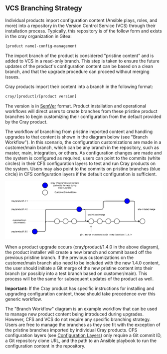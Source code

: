 ## VCS Branching Strategy

Individual products import configuration content \(Ansible plays, roles, and more\) into a repository in the Version Control Service \(VCS\) through their installation process. Typically, this repository is of the follow form and exists in the cray organization in Gitea:

```bash
[product name]-config-management
```

The import branch of the product is considered "pristine content" and is added to VCS in a read-only branch. This step is taken to ensure the future updates of the product's configuration content can be based on a clean branch, and that the upgrade procedure can proceed without merging issues.

Cray products import their content into a branch in the following format:

```bash
cray/[product]/[product version]
```

The version is in [SemVer](https://semver.org) format. Product installation and operational workflows will direct users to create branches from these pristine product branches to begin customizing their configuration from the default provided by the Cray product.

The workflow of branching from pristine imported content and handling upgrades to that content is shown in the diagram below \(see "Branch Workflow"\). In this scenario, the configuration customizations are made in a customer/main branch, which can be any branch in the repository, such as master, main, integration, or others. As configuration changes are made and the system is configured as required, users can point to the commits \(white circles\) in their CFS configuration layers to test and run Cray products on the system. Users may also point to the commits on pristine branches \(blue circle\) in CFS configuration layers if the default configuration is sufficient.

![Branch Workflow](../../img/operations/branch_workflow.png)

When a product upgrade occurs \(cray/product/1.4.0 in the above diagram\), the product installer will create a new branch and commit based off the previous pristine branch. If the previous customizations on the customer/main branch also need to be included with the new 1.4.0 content, the user should initiate a Git merge of the new pristine content into their branch \(or possibly into a test branch based on customer/main\). This process will be the same for subsequent updates of the product as well.

**Important:** If the Cray product has specific instructions for installing and upgrading configuration content, those should take precedence over this generic workflow.

The "Branch Workflow" diagram is an example workflow that can be used to manage new product content being introduced during upgrades. However, CFS and VCS do not require any specific branching strategy. Users are free to manage the branches as they see fit with the exception of the pristine branches imported by individual Cray products. CFS configuration layers \(see [Configuration Layers](Configuration_Layers.md)\) only require a Git commit ID, a Git repository clone URL, and the path to an Ansible playbook to run the configuration content in the repository.


